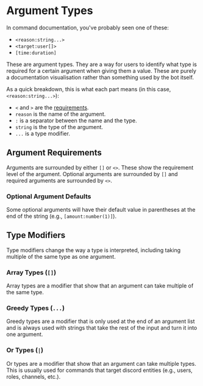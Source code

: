 # Argument Types

In command documentation, you've probably seen one of these:

- `<reason:string...>`
- `<target:user[]>`
- `[time:duration]`

These are argument types. They are a way for users to identify what type is required for a certain
argument when giving them a value. These are purely a documentation visualisation rather than
something used by the bot itself.

As a quick breakdown, this is what each part means (in this case, `<reason:string...>`):

- `<` and `>` are the [requirements](#argument-requirements).
- `reason` is the name of the argument.
- `:` is a separator between the name and the type.
- `string` is the type of the argument.
- `...` is a type modifier.

## Argument Requirements

Arguments are surrounded by either `[]` or `<>`. These show the requirement level of the argument.
Optional arguments are surrounded by `[]` and required arguments are surrounded by `<>`.

### Optional Argument Defaults

Some optional arguments will have their default value in parentheses at the end of the string (e.g.,
`[amount:number(1)]`).

## Type Modifiers

Type modifiers change the way a type is interpreted, including taking multiple of the same type as
one argument.

### Array Types (`[]`)

Array types are a modifier that show that an argument can take multiple of the same type.

### Greedy Types (`...`)

Greedy types are a modifier that is only used at the end of an argument list and is always used with
strings that take the rest of the input and turn it into one argument.

### Or Types (`|`)

Or types are a modifier that show that an argument can take multiple types. This is usually used for
commands that target discord entities (e.g., users, roles, channels, etc.).
